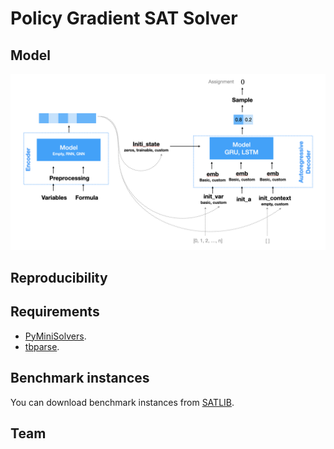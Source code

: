 # Policy Gradient SAT Solver

## Model

![Model](img/modular_model.png)

## Reproducibility

## Requirements

- [PyMiniSolvers](https://github.com/liffiton/PyMiniSolvers).
- [tbparse](https://github.com/j3soon/tbparse).

## Benchmark instances

You can download benchmark instances from [SATLIB](https://www.cs.ubc.ca/~hoos/SATLIB/benchm.html).

## Team
